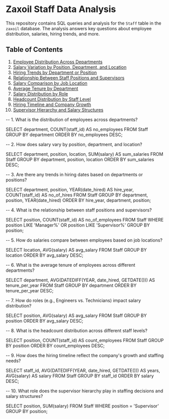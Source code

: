 # Zaxoil Staff Data Analysis

This repository contains SQL queries and analysis for the `Staff` table in the `zaxoil` database. The analysis answers key questions about employee distribution, salaries, hiring trends, and more.

## Table of Contents
1. [Employee Distribution Across Departments](#1-employee-distribution-across-departments)
2. [Salary Variation by Position, Department, and Location](#2-salary-variation-by-position-department-and-location)
3. [Hiring Trends by Department or Position](#3-hiring-trends-by-department-or-position)
4. [Relationship Between Staff Positions and Supervisors](#4-relationship-between-staff-positions-and-supervisors)
5. [Salary Comparison by Job Location](#5-salary-comparison-by-job-location)
6. [Average Tenure by Department](#6-average-tenure-by-department)
7. [Salary Distribution by Role](#7-salary-distribution-by-role)
8. [Headcount Distribution by Staff Level](#8-headcount-distribution-by-staff-level)
9. [Hiring Timeline and Company Growth](#9-hiring-timeline-and-company-growth)
10. [Supervisor Hierarchy and Salary Structures](#10-supervisor-hierarchy-and-salary-structures)


-- 1. What is the distribution of employees across departments?

SELECT department, COUNT(staff_id) AS no_employees
FROM Staff
GROUP BY department
ORDER BY no_employees DESC;

-- 2. How does salary vary by position, department, and location?

SELECT department, position, location, SUM(salary) AS sum_salaries
FROM Staff
GROUP BY department, position, location
ORDER BY sum_salaries DESC;

-- 3. Are there any trends in hiring dates based on departments or positions?

SELECT department, position, YEAR(date_hired) AS hire_year, COUNT(staff_id) AS no_of_hires
FROM Staff
GROUP BY department, position, YEAR(date_hired)
ORDER BY hire_year, department, position;

-- 4. What is the relationship between staff positions and supervisors?

SELECT position, COUNT(staff_id) AS no_of_employees
FROM Staff
WHERE position LIKE 'Manager%' OR position LIKE 'Supervisor%'
GROUP BY position;

-- 5. How do salaries compare between employees based on job locations?

SELECT location, AVG(salary) AS avg_salary
FROM Staff
GROUP BY location
ORDER BY avg_salary DESC;

-- 6. What is the average tenure of employees across different departments?

SELECT department, AVG(DATEDIFF(YEAR, date_hired, GETDATE())) AS tenure_per_year
FROM Staff
GROUP BY department
ORDER BY tenure_per_year DESC;

-- 7. How do roles (e.g., Engineers vs. Technicians) impact salary distribution?

SELECT position, AVG(salary) AS avg_salary
FROM Staff
GROUP BY position
ORDER BY avg_salary DESC;

-- 8. What is the headcount distribution across different staff levels?

SELECT position, COUNT(staff_id) AS count_employees
FROM Staff
GROUP BY position
ORDER BY count_employees DESC;

-- 9. How does the hiring timeline reflect the company's growth and staffing needs?

SELECT staff_id, AVG(DATEDIFF(YEAR, date_hired, GETDATE())) AS years, AVG(salary) AS salary
FROM Staff
GROUP BY staff_id
ORDER BY salary DESC;

-- 10. What role does the supervisor hierarchy play in staffing decisions and salary structures?

SELECT position, SUM(salary)
FROM Staff
WHERE position = 'Supervisor'
GROUP BY position;
